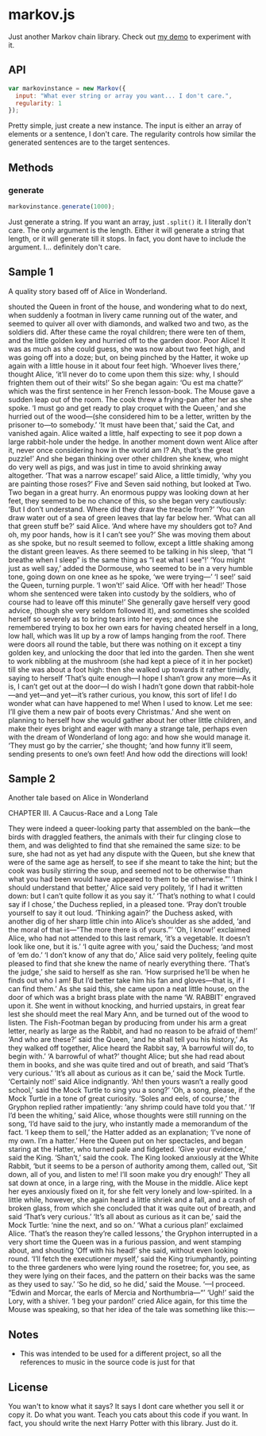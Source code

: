 # markov.js
Just another Markov chain library. Check out [my demo](http://thegreatrambler.com/code-demos/markov/demo.html) to experiment with it.

## API

```javascript
var markovinstance = new Markov({
  input: "What ever string or array you want... I don't care.",
  regularity: 1
});
```

Pretty simple, just create a new instance. The input is either an array of elements or a sentence, I don't care. The regularity controls how similar the generated sentences are to the target sentences.

## Methods

### generate

```javascript
markovinstance.generate(1000);
```

Just generate a string. If you want an array, just `.split()` it. I literally don't care. The only argument is the length. Either it will generate a string that length, or it will generate till it stops. In fact, you dont have to include the argument. I... definitely don't care.

## Sample 1

A quality story based off of Alice in Wonderland.  
  
shouted the Queen in front of the house, and wondering what to do next, when suddenly a footman in livery came running out of the water, and seemed to quiver all over with diamonds, and walked two and two, as the soldiers did. After these came the royal children; there were ten of them, and the little golden key and hurried off to the garden door.
Poor Alice! It was as much as she could guess, she was now about two feet high, and was going off into a doze; but, on being pinched by the Hatter, it woke up again with a little house in it about four feet high. ‘Whoever lives there,’ thought Alice, ‘it’ll never do to come upon them this size: why, I should frighten them out of their wits!’ So she began again: ‘Ou est ma chatte?’ which was the first sentence in her French lesson-book. The Mouse gave a sudden leap out of the room. The cook threw a frying-pan after her as she spoke. ‘I must go and get ready to play croquet with the Queen,’ and she hurried out of the wood—(she considered him to be a letter, written by the prisoner to—to somebody.’
‘It must have been that,’ said the Cat, and vanished again.
Alice waited a little, half expecting to see it pop down a large rabbit-hole under the hedge.
In another moment down went Alice after it, never once considering how in the world am I? Ah, that’s the great puzzle!’ And she began thinking over other children she knew, who might do very well as pigs, and was just in time to avoid shrinking away altogether.
‘That was a narrow escape!’ said Alice, a little timidly, ‘why you are painting those roses?’
Five and Seven said nothing, but looked at Two. Two began in a great hurry.
An enormous puppy was looking down at her feet, they seemed to be no chance of this, so she began very cautiously: ‘But I don’t understand. Where did they draw the treacle from?’
‘You can draw water out of a sea of green leaves that lay far below her.
‘What can all that green stuff be?’ said Alice. ‘And where have my shoulders got to? And oh, my poor hands, how is it I can’t see you?’ She was moving them about as she spoke, but no result seemed to follow, except a little shaking among the distant green leaves.
As there seemed to be talking in his sleep, ‘that “I breathe when I sleep” is the same thing as “I eat what I see”!’
‘You might just as well say,’ added the Dormouse, who seemed to be in a very humble tone, going down on one knee as he spoke, ‘we were trying—’
‘I see!’ said the Queen, turning purple.
‘I won’t!’ said Alice.
‘Off with her head!’ Those whom she sentenced were taken into custody by the soldiers, who of course had to leave off this minute!’ She generally gave herself very good advice, (though she very seldom followed it), and sometimes she scolded herself so severely as to bring tears into her eyes; and once she remembered trying to box her own ears for having cheated herself in a long, low hall, which was lit up by a row of lamps hanging from the roof.
There were doors all round the table, but there was nothing on it except a tiny golden key, and unlocking the door that led into the garden. Then she went to work nibbling at the mushroom (she had kept a piece of it in her pocket) till she was about a foot high: then she walked up towards it rather timidly, saying to herself ‘That’s quite enough—I hope I shan’t grow any more—As it is, I can’t get out at the door—I do wish I hadn’t gone down that rabbit-hole—and yet—and yet—it’s rather curious, you know, this sort of life! I do wonder what can have happened to me! When I used to know. Let me see: I’ll give them a new pair of boots every Christmas.’
And she went on planning to herself how she would gather about her other little children, and make their eyes bright and eager with many a strange tale, perhaps even with the dream of Wonderland of long ago: and how she would manage it. ‘They must go by the carrier,’ she thought; ‘and how funny it’ll seem, sending presents to one’s own feet! And how odd the directions will look!

## Sample 2

Another tale based on Alice in Wonderland  
  
CHAPTER III. A Caucus-Race and a Long Tale

They were indeed a queer-looking party that assembled on the bank—the birds with draggled feathers, the animals with their fur clinging close to them, and was delighted to find that she remained the same size: to be sure, she had not as yet had any dispute with the Queen, but she knew that were of the same age as herself, to see if she meant to take the hint; but the cook was busily stirring the soup, and seemed not to be otherwise than what you had been would have appeared to them to be otherwise.”’
‘I think I should understand that better,’ Alice said very politely, ‘if I had it written down: but I can’t quite follow it as you say it.’
‘That’s nothing to what I could say if I chose,’ the Duchess replied, in a pleased tone.
‘Pray don’t trouble yourself to say it out loud.
‘Thinking again?’ the Duchess asked, with another dig of her sharp little chin into Alice’s shoulder as she added, ‘and the moral of that is—“The more there is of yours.”’
‘Oh, I know!’ exclaimed Alice, who had not attended to this last remark, ‘it’s a vegetable. It doesn’t look like one, but it is.’
‘I quite agree with you,’ said the Duchess; ‘and most of ‘em do.’
‘I don’t know of any that do,’ Alice said very politely, feeling quite pleased to find that she knew the name of nearly everything there. ‘That’s the judge,’ she said to herself as she ran. ‘How surprised he’ll be when he finds out who I am! But I’d better take him his fan and gloves—that is, if I can find them.’ As she said this, she came upon a neat little house, on the door of which was a bright brass plate with the name ‘W. RABBIT’ engraved upon it. She went in without knocking, and hurried upstairs, in great fear lest she should meet the real Mary Ann, and be turned out of the wood to listen.
The Fish-Footman began by producing from under his arm a great letter, nearly as large as the Rabbit, and had no reason to be afraid of them!’
‘And who are these?’ said the Queen, ‘and he shall tell you his history,’
As they walked off together, Alice heard the Rabbit say, ‘A barrowful will do, to begin with.’
‘A barrowful of what?’ thought Alice; but she had read about them in books, and she was quite tired and out of breath, and said ‘That’s very curious.’
‘It’s all about as curious as it can be,’ said the Mock Turtle.
‘Certainly not!’ said Alice indignantly.
‘Ah! then yours wasn’t a really good school,’ said the Mock Turtle to sing you a song?’
‘Oh, a song, please, if the Mock Turtle in a tone of great curiosity.
‘Soles and eels, of course,’ the Gryphon replied rather impatiently: ‘any shrimp could have told you that.’
‘If I’d been the whiting,’ said Alice, whose thoughts were still running on the song, ‘I’d have said to the jury, who instantly made a memorandum of the fact.
‘I keep them to sell,’ the Hatter added as an explanation; ‘I’ve none of my own. I’m a hatter.’
Here the Queen put on her spectacles, and began staring at the Hatter, who turned pale and fidgeted.
‘Give your evidence,’ said the King.
‘Shan’t,’ said the cook.
The King looked anxiously at the White Rabbit, ‘but it seems to be a person of authority among them, called out, ‘Sit down, all of you, and listen to me! I’ll soon make you dry enough!’ They all sat down at once, in a large ring, with the Mouse in the middle. Alice kept her eyes anxiously fixed on it, for she felt very lonely and low-spirited. In a little while, however, she again heard a little shriek and a fall, and a crash of broken glass, from which she concluded that it was quite out of breath, and said ‘That’s very curious.’
‘It’s all about as curious as it can be,’ said the Mock Turtle: ‘nine the next, and so on.’
‘What a curious plan!’ exclaimed Alice.
‘That’s the reason they’re called lessons,’ the Gryphon interrupted in a very short time the Queen was in a furious passion, and went stamping about, and shouting ‘Off with his head!’ she said, without even looking round.
‘I’ll fetch the executioner myself,’ said the King triumphantly, pointing to the three gardeners who were lying round the rosetree; for, you see, as they were lying on their faces, and the pattern on their backs was the same as they used to say.’
‘So he did, so he did,’ said the Mouse. ‘—I proceed. “Edwin and Morcar, the earls of Mercia and Northumbria—“’
‘Ugh!’ said the Lory, with a shiver.
‘I beg your pardon!’ cried Alice again, for this time the Mouse was speaking, so that her idea of the tale was something like this:—

## Notes
* This was intended to be used for a different project, so all the references to music in the source code is just for that

## License

You wan't to know what it says? It says I dont care whether you sell it or copy it. Do what you want. Teach you cats about this code if you want. In fact, you should write the next Harry Potter with this library. Just do it.
